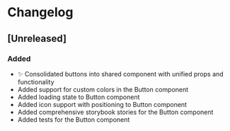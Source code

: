 
# Changelog

## [Unreleased]

### Added
- ✨ Consolidated buttons into shared component with unified props and functionality
- Added support for custom colors in the Button component
- Added loading state to Button component
- Added icon support with positioning to Button component
- Added comprehensive storybook stories for the Button component
- Added tests for the Button component
